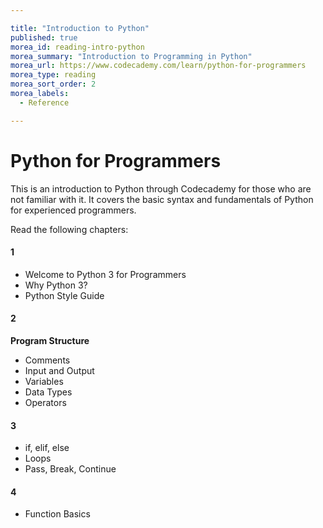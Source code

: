 ```yaml
---

title: "Introduction to Python"  
published: true  
morea_id: reading-intro-python  
morea_summary: "Introduction to Programming in Python"  
morea_url: https://www.codecademy.com/learn/python-for-programmers  
morea_type: reading  
morea_sort_order: 2  
morea_labels:
  - Reference

---
```


# Python for Programmers

This is an introduction to Python through Codecademy for those who are not familiar with it. It covers the basic syntax and fundamentals of Python for experienced programmers.

Read the following chapters:

#### 1
- Welcome to Python 3 for Programmers
- Why Python 3?
- Python Style Guide

#### 2
**Program Structure**
- Comments
- Input and Output
- Variables
- Data Types
- Operators

#### 3
- if, elif, else
- Loops
- Pass, Break, Continue

#### 4
- Function Basics

